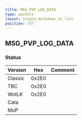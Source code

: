 ```yaml
---
title: MSG_PVP_LOG_DATA
type: packets
layout: single_markdown_in_list
position: 737
---
```


## MSG_PVP_LOG_DATA

### Status

Version    | Hex        | Comment
---------- | ---------- | ---------- 
Classic    | 0x2E0      |
TBC        | 0x2E0      |
WotLK      | 0x2E0      |
Cata       |            |
MoP        |            |
